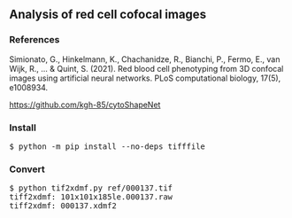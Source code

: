 <h2>Analysis of red cell cofocal images</h2>

<h3>References</h3>

Simionato, G., Hinkelmann, K., Chachanidze, R., Bianchi, P., Fermo,
E., van Wijk, R., ... & Quint, S. (2021). Red blood cell phenotyping
from 3D confocal images using artificial neural networks. PLoS
computational biology, 17(5), e1008934.

<https://github.com/kgh-85/cytoShapeNet>

<h3>Install</h3>

<pre>
$ python -m pip install --no-deps tifffile
</pre>

<h3>Convert</h3>

<pre>
$ python tif2xdmf.py ref/000137.tif
tiff2xdmf: 101x101x185le.000137.raw
tiff2xdmf: 000137.xdmf2
</pre>
